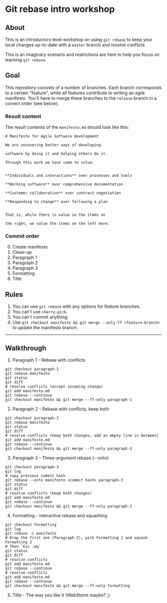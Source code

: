 # Git rebase intro workshop

## About

This is an introductory level workshop on using `git rebase` to keep your local changes up-to-date
with a `master` branch and resolve conflicts.

This is an imaginary scenario and restrictions are here to help you focus on learning `git rebase`.

## Goal

This repository consists of a number of branches. Each branch corresponds to a certain "feature",
while all features contribute to writing an agile manifesto. You'll have to merge these branches to 
the `release` branch in a correct order (see below).

### Result content

The result contents of the `manifesto.md` should look like this:

```
# Manifesto for Agile Software Development

We are uncovering better ways of developing

software by doing it and helping others do it.

Through this work we have come to value:


**Individuals and interactions** over processes and tools

**Working software** over comprehensive documentation

**Customer collaboration** over contract negotiation

**Responding to change** over following a plan


That is, while there is value in the items on

the right, we value the items on the left more.
```

### Commit order

0. Create manifesto
1. Clean-up
2. Paragraph 1
3. Paragraph 2
4. Paragraph 3
5. Formatting
6. Title

## Rules

1. You can use `git rebase` with any options for feature branches.
2. You can't use `cherry-pick`.
3. You can't commit anything.
4. Use `git checkout manifesto && git merge --only-ff <feature-branch>` to update the manifesto branch.

---------------------------------------------------------------------------------------------------

## Walkthrough

1. Paragraph 1 - Rebase with conflicts

```
git checkout paragraph-1
git rebase manifesto
git status
git diff
# resolve conflicts (accept incoming change)
git add manifesto.md
git rebase --continue
git checkout manifesto && git merge --ff-only paragraph-1
```

2. Paragraph 2 - Rebase with conflicts, keep both

```
git checkout paragraph-2
git rebase manifesto
git status
git diff
# resolve conflicts (keep both changes, add an empty line in between)
git add manifesto.md
git rebase --continue
git checkout manifesto && git merge --ff-only paragraph-2
```

3. Paragraph 3 - Three-argument rebase (--onto)

```
git checkout paragraph-3
git log
# copy previous commit hash
git rebase --onto manifesto <commit hash> paragraph-3
git status
git diff
# resolve conflicts (keep both changes)
git add manifesto.md
git rebase --continue
git checkout manifesto && git merge --ff-only paragraph-2
```

4. Formatting - interactive rebase and squashing

```
git checkout formatting
git log
git rebase -i manifesto
# Drop the first one (Paragraph 2), pick Formatting 1 and squash Formatting 2
# Then `Esc :wq`
git status
git diff
# resolve conflicts
git add manifesto.md
git rebase --continue
# resolve conflicts
git add manifesto.md
git rebase --continue
git checkout manifesto && git merge --ff-only formatting
```


5. Title - The way you like it (WebStorm maybe? ;)
